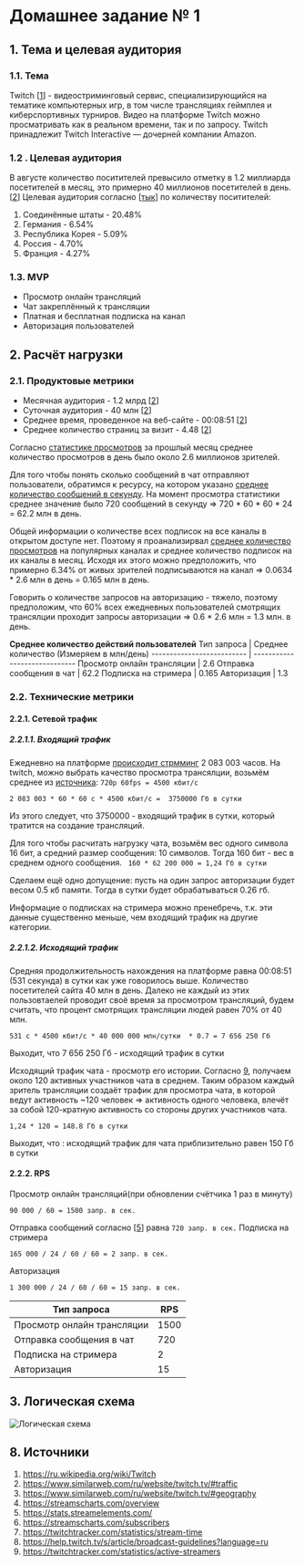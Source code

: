 # Домашнее задание № 1

## 1. Тема и целевая аудитория

### 1.1. Тема 
Twitch [[1](https://ru.wikipedia.org/wiki/Twitch)] - видеостриминговый сервис, специализирующийся на тематике компьютерных игр, в том числе трансляциях геймплея и киберспортивных турниров. Видео на платформе Twitch можно просматривать как в реальном времени, так и по запросу. Twitch принадлежит Twitch Interactive — дочерней компании Amazon.

### 1.2 . Целевая аудитория 
В августе количество поситителей превысило отметку в 1.2 миллиарда посетителей в месяц, это примерно 40 миллионов посетителей в день. [[2](https://www.similarweb.com/ru/website/twitch.tv/#traffic)]
Целевая аудитория согласно [[тык](https://www.similarweb.com/ru/website/twitch.tv/#geography)] по количеству поситителей:
1. Соединённые штаты - 20.48%
2. Германия - 6.54%
3. Республика Корея - 5.09%
4. Россия - 4.70%
5. Франция - 4.27%

### 1.3. MVP
* Просмотр онлайн трансляций
* Чат закреплённый к трансляции
* Платная и бесплатная подписка на канал
* Авторизация пользователей

## 2. Расчёт нагрузки

### 2.1. Продуктовые метрики 
* Месячная аудитория - 1.2 млрд [[2](https://www.similarweb.com/ru/website/twitch.tv/#traffic)]
* Суточная аудитория - 40 млн [[2](https://www.similarweb.com/ru/website/twitch.tv/#traffic)]
* Среднее время, проведенное на веб-сайте - 00:08:51 [[2](https://www.similarweb.com/ru/website/twitch.tv/#traffic)]
* Среднее количество страниц за визит - 4.48 [[2](https://www.similarweb.com/ru/website/twitch.tv/#traffic)]

Согласно [статистике просмотров](https://streamscharts.com/overview) за прошлый месяц среднее количество просмотров в день было около 2.6 миллионов зрителей.

Для того чтобы понять сколько сообщений в чат отправляют пользователи, обратимся к ресурсу, на котором указано [среднее количество сообщений в секунду](https://stats.streamelements.com/). На момент просмотра статистики среднее значение было 720 сообщений в секунду => 720 * 60 * 60 * 24 = 62.2 млн в день.

Общей информации о количестве всех подписок на все каналы в открытом доступе нет. Поэтому я проанализирвал [среднее количество просмотров](https://streamscharts.com/subscribers) на популярных каналах и среднее количество подписок на их каналы в месяц. Исходя их этого можно предположить, что примерно 6.34% от живых зрителей подписываются на канал => 0.0634 * 2.6 млн в день = 0.165 млн в день.

Говорить о количестве запросов на авторизацию - тяжело, поэтому предположим, что 60% всех ежедневных пользователей смотрящих трансялции проходит запросы авторизации => 0.6 * 2.6 млн = 1.3 млн. в день. 

**Среднее количество действий пользователей**
Тип запроса                | Среднее количество (Измеряем в млн/день)
-------------------------- | -----------------------------
Просмотр онлайн трансляции |  2.6
Отправка сообщения в чат   |  62.2 
Подписка на стримера       |  0.165
Авторизация                |  1.3

### 2.2. Технические метрики
#### 2.2.1. Сетевой трафик
##### 2.2.1.1. Входящий трафик
Ежедневно на платформе  [происходит стрмминг](https://twitchtracker.com/statistics/stream-time) 2 083 003 часов.
На twitch, можно выбрать качество просмотра трансялции, возьмём среднее из [источника](https://help.twitch.tv/s/article/broadcast-guidelines?language=ru): ```720p 60fps = 4500 кбит/с```
```
2 083 003 * 60 * 60 с * 4500 кбит/с =  3750000 Гб в сутки 
```
Из этого следует, что 3750000 - входящий трафик в сутки, который тратится на создание трансляций.

Для того чтобы расчитать нагрузку чата, возьмём вес одного символа 16 бит, а средний размер сообщения: 10 символов. Тогда 160 бит - вес в среднем одного сообщения. ``` 160 * 62 200 000 = 1,24 Гб в сутки```

Сделаем ещё одно допущение: пусть на один запрос авторизации будет весом 0.5 кб памяти. Тогда в сутки будет обрабатываться 0.26 гб. 

Информацие о подписках на стримера можно пренебречь, т.к. эти данные существенно меньше, чем входящий трафик на другие категории.

##### 2.2.1.2. Исходящий трафик
Средняя продолжительность нахождения на платформе равна 00:08:51 (531 секунда) в сутки как уже говорилось выше. Количество посетителей сайта 40 млн в день. Далеко не каждый из этих пользовтаелей проводит своё время за просмотром трансляций, будем считать, что процент смотрящих трансляции людей равен 70% от 40 млн.
```
531 c * 4500 кбит/с * 40 000 000 млн/сутки  * 0.7 = 7 656 250 Гб
```
Выходит, что 7 656 250 Гб - исходящий трафик в сутки

Исходящий трафик чата - просмотр его истории. Согласно [9](https://twitchtracker.com/statistics/active-streamers), получаем около 120 активных участников чата  в среднем. Таким образом каждый зритель трансляции создаёт трафик для просмотра чата, в которой ведут активность ~120 человек => активность одного человека, влечёт за собой 120-кратную активность со стороны других участников чата.
```
1,24 * 120 = 148.8 Гб в сутки
```
Выходит, что : исходящий трафик для чата приблизительно равен 150 Гб в сутки
#### 2.2.2. RPS
Просмотр онлайн трансляций(при обновлении счётчика 1 раз в минуту)
```
90 000 / 60 = 1500 запр. в сек.
```
Отправка сообщений согласно [[5](https://stats.streamelements.com/)] равна ```720 запр. в сек.```
Подписка на стримера
```
165 000 / 24 / 60 / 60 = 2 запр. в сек.
```
Авторизация
```
1 300 000 / 24 / 60 / 60 = 15 запр. в сек.
```

Тип запроса                | RPS
-------------------------- | -----------------------------
Просмотр онлайн трансляции |  1500
Отправка сообщения в чат   |  720 
Подписка на стримера       |  2
Авторизация                |  15

## 3. Логическая схема 
![Логическая схема](https://i.ibb.co/ZW8tm8y/Untitled-Diagram-drawio.png)

## 8. Источники
1. https://ru.wikipedia.org/wiki/Twitch
2. https://www.similarweb.com/ru/website/twitch.tv/#traffic
3. https://www.similarweb.com/ru/website/twitch.tv/#geography
4. https://streamscharts.com/overview
5. https://stats.streamelements.com/
6. https://streamscharts.com/subscribers
7. https://twitchtracker.com/statistics/stream-time 
8. https://help.twitch.tv/s/article/broadcast-guidelines?language=ru
9. https://twitchtracker.com/statistics/active-streamers
